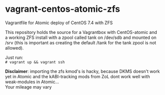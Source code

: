 # vagrant-centos-atomic-zfs
Vagrantfile for Atomic deploy of CentOS 7.4 with ZFS

This repository holds the source for a Vagrantbox with CentOS-atomic and a working ZFS install with a zpool called tank on /dev/sdb and mounted on /srv (this is important as creating the default /tank for the tank zpool is not allowed). 

Just run:<br>
```# vagrant up && vagrant ssh```
<br>

<b>Disclaimer</b>: importing the zfs kmod's is hacky, because DKMS doesn't work yet in Atomic and the kABI-tracking mods from ZoL dont work well with weak-modules in Atomic...
<br>Your mileage may vary
